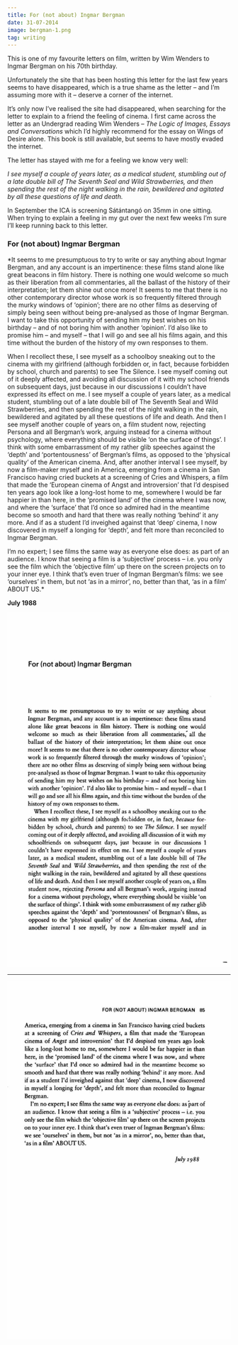 ```yaml
---
title: For (not about) Ingmar Bergman
date: 31-07-2014
image: bergman-1.png
tag: writing
---
```


This is one of my favourite letters on film, written by Wim Wenders to Ingmar Bergman on his 70th birthday.

Unfortunately the site that has been hosting this letter for the last few years seems to have disappeared, which is a true shame as the letter – and I’m assuming more with it – deserve a corner of the internet.

It’s only now I’ve realised the site had disappeared, when searching for the letter to explain to a friend the feeling of cinema. I first came across the letter as an Undergrad reading Wim Wenders – *The Logic of Images, Essays and Conversations* which I’d highly recommend for the essay on Wings of Desire alone. This book is still available, but seems to have mostly evaded the internet.

The letter has stayed with me for a feeling we know very well:

*I see myself a couple of years later, as a medical student, stumbling out of a late double bill of The Seventh Seal and Wild Strawberries, and then spending the rest of the night walking in the rain, bewildered and agitated by all these questions of life and death.*

In September the ICA is screening Sátántangó on 35mm in one sitting. When trying to explain a feeling in my gut over the next few weeks I’m sure I’ll keep running back to this letter.

### For (not about) Ingmar Bergman


*It seems to me presumptuous to try to write or say anything about Ingmar Bergman, and any account is an impertinence: these films stand alone like great beacons in film history. There is nothing one would welcome so much as their liberation from all commentaries, all the ballast of the history of their interpretation; let them shine out once more! It seems to me that there is no other contemporary director whose work is so frequently filtered through the murky windows of ‘opinion’; there are no other films as deserving of simply being seen without being pre-analysed as those of Ingmar Bergman. I want to take this opportunity of sending him my best wishes on his birthday – and of not boring him with another ‘opinion’. I’d also like to promise him – and myself – that I will go and see all his films again, and this time without the burden of the history of my own responses to them.

When I recollect these, I see myself as a schoolboy sneaking out to the cinema with my girlfriend (although forbidden or, in fact, because forbidden by school, church and parents) to see The Silence. I see myself coming out of it deeply affected, and avoiding all discussion of it with my school friends on subsequent days, just because in our discussions I couldn’t have expressed its effect on me. I see myself a couple of years later, as a medical student, stumbling out of a late double bill of The Seventh Seal and Wild Strawberries, and then spending the rest of the night walking in the rain, bewildered and agitated by all these questions of life and death. And then I see myself another couple of years on, a film student now, rejecting Persona and all Bergman’s work, arguing instead for a cinema without psychology, where everything should be visible ‘on the surface of things’. I think with some embarrassment of my rather glib speeches against the ‘depth’ and ‘portentousness’ of Bergman’s films, as opposed to the ‘physical quality’ of the American cinema. And, after another interval I see myself, by now a film-maker myself and in America, emerging from a cinema in San Francisco having cried buckets at a screening of Cries and Whispers, a film that made the ‘European cinema of Angst and introversion’ that I’d despised ten years ago look like a long-lost home to me, somewhere I would be far happier in than here, in the ‘promised land’ of the cinema where I was now, and where the ‘surface’ that I’d once so admired had in the meantime become so smooth and hard that there was really nothing ‘behind’ it any more. And if as a student I’d inveighed against that ‘deep’ cinema, I now discovered in myself a longing for ‘depth’, and felt more than reconciled to Ingmar Bergman.

I’m no expert; I see films the same way as everyone else does: as part of an audience. I know that seeing a film is a ‘subjective’ process – i.e. you only see the film which the ‘objective film’ up there on the screen projects on to your inner eye. I think that’s even truer of Ingman Bergman’s films: we see ‘ourselves’ in them, but not ‘as in a mirror’, no, better than that, ‘as in a film’ ABOUT US.*

**July 1988**

![letter1](/assets/images/bergman-1.png)

---

![letter2](/assets/images/bergman-2.png)
